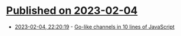 # [Published on 2023-02-04](index.md)

* [2023-02-04, 22:20:19](https://news.ycombinator.com/item?id=34659023) - [Go-like channels in 10 lines of JavaScript](https://pedrocattori.dev/blog/go-like-channels-in-10-lines-of-javascript)
